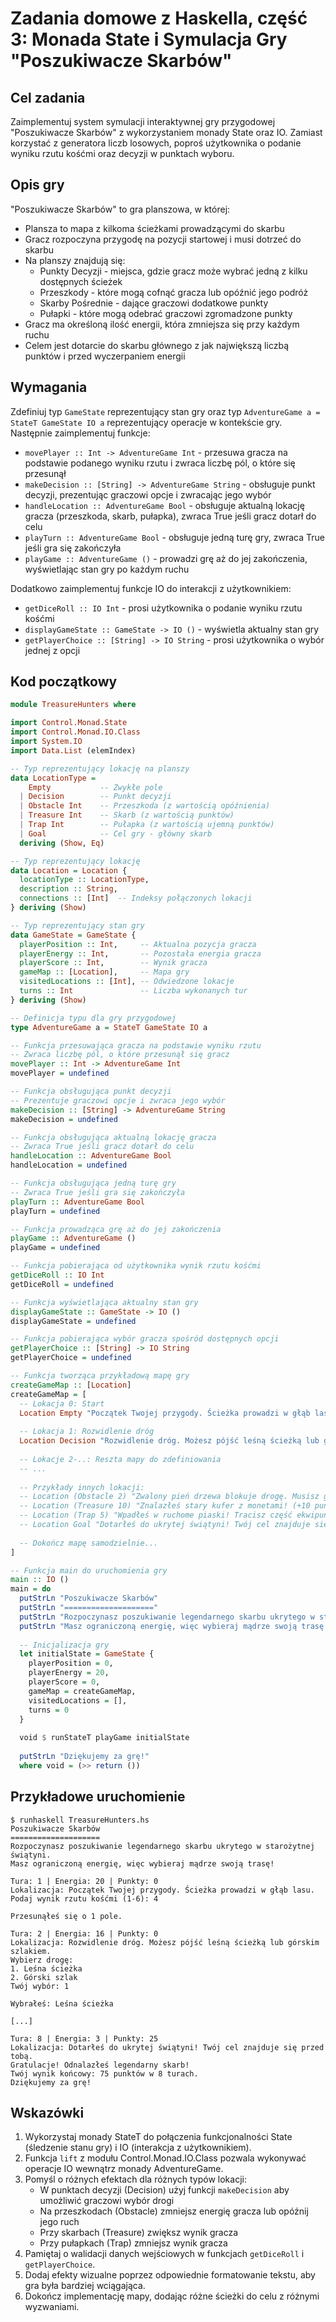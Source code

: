 # Zadania domowe z Haskella, część 3: Monada State i Symulacja Gry "Poszukiwacze Skarbów"

## Cel zadania
Zaimplementuj system symulacji interaktywnej gry przygodowej "Poszukiwacze Skarbów" z wykorzystaniem monady State oraz IO. Zamiast korzystać z generatora liczb losowych, poproś użytkownika o podanie wyniku rzutu kośćmi oraz decyzji w punktach wyboru.

## Opis gry
"Poszukiwacze Skarbów" to gra planszowa, w której:
- Plansza to mapa z kilkoma ścieżkami prowadzącymi do skarbu
- Gracz rozpoczyna przygodę na pozycji startowej i musi dotrzeć do skarbu
- Na planszy znajdują się:
  - Punkty Decyzji - miejsca, gdzie gracz może wybrać jedną z kilku dostępnych ścieżek
  - Przeszkody - które mogą cofnąć gracza lub opóźnić jego podróż
  - Skarby Pośrednie - dające graczowi dodatkowe punkty
  - Pułapki - które mogą odebrać graczowi zgromadzone punkty
- Gracz ma określoną ilość energii, która zmniejsza się przy każdym ruchu
- Celem jest dotarcie do skarbu głównego z jak największą liczbą punktów i przed wyczerpaniem energii

## Wymagania

Zdefiniuj typ `GameState` reprezentujący stan gry oraz typ `AdventureGame a = StateT GameState IO a` reprezentujący operacje w kontekście gry. Następnie zaimplementuj funkcje:

- `movePlayer :: Int -> AdventureGame Int` - przesuwa gracza na podstawie podanego wyniku rzutu i zwraca liczbę pól, o które się przesunął
- `makeDecision :: [String] -> AdventureGame String` - obsługuje punkt decyzji, prezentując graczowi opcje i zwracając jego wybór
- `handleLocation :: AdventureGame Bool` - obsługuje aktualną lokację gracza (przeszkoda, skarb, pułapka), zwraca True jeśli gracz dotarł do celu
- `playTurn :: AdventureGame Bool` - obsługuje jedną turę gry, zwraca True jeśli gra się zakończyła
- `playGame :: AdventureGame ()` - prowadzi grę aż do jej zakończenia, wyświetlając stan gry po każdym ruchu

Dodatkowo zaimplementuj funkcje IO do interakcji z użytkownikiem:
- `getDiceRoll :: IO Int` - prosi użytkownika o podanie wyniku rzutu kośćmi
- `displayGameState :: GameState -> IO ()` - wyświetla aktualny stan gry
- `getPlayerChoice :: [String] -> IO String` - prosi użytkownika o wybór jednej z opcji

## Kod początkowy

```haskell
module TreasureHunters where

import Control.Monad.State
import Control.Monad.IO.Class
import System.IO
import Data.List (elemIndex)

-- Typ reprezentujący lokację na planszy
data LocationType = 
    Empty           -- Zwykłe pole
  | Decision        -- Punkt decyzji
  | Obstacle Int    -- Przeszkoda (z wartością opóźnienia)
  | Treasure Int    -- Skarb (z wartością punktów)
  | Trap Int        -- Pułapka (z wartością ujemną punktów)
  | Goal            -- Cel gry - główny skarb
  deriving (Show, Eq)

-- Typ reprezentujący lokację
data Location = Location {
  locationType :: LocationType,
  description :: String,
  connections :: [Int]  -- Indeksy połączonych lokacji
} deriving (Show)

-- Typ reprezentujący stan gry
data GameState = GameState {
  playerPosition :: Int,     -- Aktualna pozycja gracza
  playerEnergy :: Int,       -- Pozostała energia gracza
  playerScore :: Int,        -- Wynik gracza
  gameMap :: [Location],     -- Mapa gry
  visitedLocations :: [Int], -- Odwiedzone lokacje
  turns :: Int               -- Liczba wykonanych tur
} deriving (Show)

-- Definicja typu dla gry przygodowej
type AdventureGame a = StateT GameState IO a

-- Funkcja przesuwająca gracza na podstawie wyniku rzutu
-- Zwraca liczbę pól, o które przesunął się gracz
movePlayer :: Int -> AdventureGame Int
movePlayer = undefined

-- Funkcja obsługująca punkt decyzji
-- Prezentuje graczowi opcje i zwraca jego wybór
makeDecision :: [String] -> AdventureGame String
makeDecision = undefined

-- Funkcja obsługująca aktualną lokację gracza
-- Zwraca True jeśli gracz dotarł do celu
handleLocation :: AdventureGame Bool
handleLocation = undefined

-- Funkcja obsługująca jedną turę gry
-- Zwraca True jeśli gra się zakończyła
playTurn :: AdventureGame Bool
playTurn = undefined

-- Funkcja prowadząca grę aż do jej zakończenia
playGame :: AdventureGame ()
playGame = undefined

-- Funkcja pobierająca od użytkownika wynik rzutu kośćmi
getDiceRoll :: IO Int
getDiceRoll = undefined

-- Funkcja wyświetlająca aktualny stan gry
displayGameState :: GameState -> IO ()
displayGameState = undefined

-- Funkcja pobierająca wybór gracza spośród dostępnych opcji
getPlayerChoice :: [String] -> IO String
getPlayerChoice = undefined

-- Funkcja tworząca przykładową mapę gry
createGameMap :: [Location]
createGameMap = [
  -- Lokacja 0: Start
  Location Empty "Początek Twojej przygody. Ścieżka prowadzi w głąb lasu." [1],
  
  -- Lokacja 1: Rozwidlenie dróg
  Location Decision "Rozwidlenie dróg. Możesz pójść leśną ścieżką lub górskim szlakiem." [2, 3],
  
  -- Lokacje 2-..: Reszta mapy do zdefiniowania
  -- ...
  
  -- Przykłady innych lokacji:
  -- Location (Obstacle 2) "Zwalony pień drzewa blokuje drogę. Musisz go obejść." [4, 5],
  -- Location (Treasure 10) "Znalazłeś stary kufer z monetami! (+10 punktów)" [6],
  -- Location (Trap 5) "Wpadłeś w ruchome piaski! Tracisz część ekwipunku. (-5 punktów)" [7],
  -- Location Goal "Dotarłeś do ukrytej świątyni! Twój cel znajduje się przed tobą." []
  
  -- Dokończ mapę samodzielnie...
]

-- Funkcja main do uruchomienia gry
main :: IO ()
main = do
  putStrLn "Poszukiwacze Skarbów"
  putStrLn "===================="
  putStrLn "Rozpoczynasz poszukiwanie legendarnego skarbu ukrytego w starożytnej świątyni."
  putStrLn "Masz ograniczoną energię, więc wybieraj mądrze swoją trasę!"
  
  -- Inicjalizacja gry
  let initialState = GameState {
    playerPosition = 0,
    playerEnergy = 20,
    playerScore = 0,
    gameMap = createGameMap,
    visitedLocations = [],
    turns = 0
  }
  
  void $ runStateT playGame initialState
  
  putStrLn "Dziękujemy za grę!"
  where void = (>> return ())
```

## Przykładowe uruchomienie
```
$ runhaskell TreasureHunters.hs
Poszukiwacze Skarbów
====================
Rozpoczynasz poszukiwanie legendarnego skarbu ukrytego w starożytnej świątyni.
Masz ograniczoną energię, więc wybieraj mądrze swoją trasę!

Tura: 1 | Energia: 20 | Punkty: 0
Lokalizacja: Początek Twojej przygody. Ścieżka prowadzi w głąb lasu.
Podaj wynik rzutu kośćmi (1-6): 4

Przesunąłeś się o 1 pole.

Tura: 2 | Energia: 16 | Punkty: 0
Lokalizacja: Rozwidlenie dróg. Możesz pójść leśną ścieżką lub górskim szlakiem.
Wybierz drogę:
1. Leśna ścieżka
2. Górski szlak
Twój wybór: 1

Wybrałeś: Leśna ścieżka

[...]

Tura: 8 | Energia: 3 | Punkty: 25
Lokalizacja: Dotarłeś do ukrytej świątyni! Twój cel znajduje się przed tobą.
Gratulacje! Odnalazłeś legendarny skarb!
Twój wynik końcowy: 75 punktów w 8 turach.
Dziękujemy za grę!
```

## Wskazówki
1. Wykorzystaj monady StateT do połączenia funkcjonalności State (śledzenie stanu gry) i IO (interakcja z użytkownikiem).
2. Funkcja `lift` z modułu Control.Monad.IO.Class pozwala wykonywać operacje IO wewnątrz monady AdventureGame.
3. Pomyśl o różnych efektach dla różnych typów lokacji:
   - W punktach decyzji (Decision) użyj funkcji `makeDecision` aby umożliwić graczowi wybór drogi
   - Na przeszkodach (Obstacle) zmniejsz energię gracza lub opóźnij jego ruch
   - Przy skarbach (Treasure) zwiększ wynik gracza
   - Przy pułapkach (Trap) zmniejsz wynik gracza
4. Pamiętaj o walidacji danych wejściowych w funkcjach `getDiceRoll` i `getPlayerChoice`.
5. Dodaj efekty wizualne poprzez odpowiednie formatowanie tekstu, aby gra była bardziej wciągająca.
6. Dokończ implementację mapy, dodając różne ścieżki do celu z różnymi wyzwaniami.
